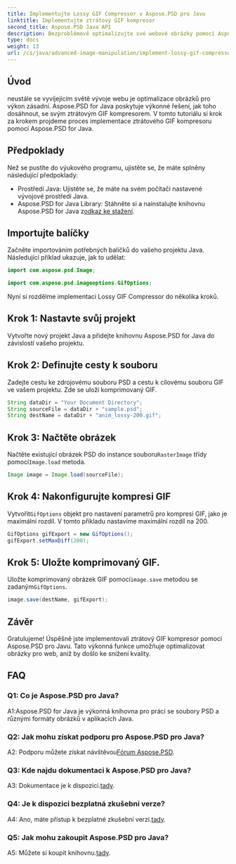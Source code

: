 ```yaml
---
title: Implementujte Lossy GIF Compressor v Aspose.PSD pro Javu
linktitle: Implementujte ztrátový GIF kompresor
second_title: Aspose.PSD Java API
description: Bezproblémově optimalizujte své webové obrázky pomocí Aspose.PSD pro Java's Lossy GIF Compressor. Pro efektivní implementaci postupujte podle našeho podrobného průvodce.
type: docs
weight: 13
url: /cs/java/advanced-image-manipulation/implement-lossy-gif-compressor/
---
```

## Úvod

neustále se vyvíjejícím světě vývoje webu je optimalizace obrázků pro výkon zásadní. Aspose.PSD for Java poskytuje výkonné řešení, jak toho dosáhnout, se svým ztrátovým GIF kompresorem. V tomto tutoriálu si krok za krokem projdeme proces implementace ztrátového GIF kompresoru pomocí Aspose.PSD for Java.

## Předpoklady

Než se pustíte do výukového programu, ujistěte se, že máte splněny následující předpoklady:

- Prostředí Java: Ujistěte se, že máte na svém počítači nastavené vývojové prostředí Java.
-  Aspose.PSD for Java Library: Stáhněte si a nainstalujte knihovnu Aspose.PSD for Java z[odkaz ke stažení](https://releases.aspose.com/psd/java/).

## Importujte balíčky

Začněte importováním potřebných balíčků do vašeho projektu Java. Následující příklad ukazuje, jak to udělat:

```java
import com.aspose.psd.Image;

import com.aspose.psd.imageoptions.GifOptions;
```

Nyní si rozdělme implementaci Lossy GIF Compressor do několika kroků.

## Krok 1: Nastavte svůj projekt

Vytvořte nový projekt Java a přidejte knihovnu Aspose.PSD for Java do závislostí vašeho projektu.

## Krok 2: Definujte cesty k souboru

Zadejte cestu ke zdrojovému souboru PSD a cestu k cílovému souboru GIF ve vašem projektu. Zde se uloží komprimovaný GIF.

```java
String dataDir = "Your Document Directory";
String sourceFile = dataDir + "sample.psd";
String destName = dataDir + "anim_lossy-200.gif";
```

## Krok 3: Načtěte obrázek

 Načtěte existující obrázek PSD do instance souboru`RasterImage` třídy pomocí`Image.load` metoda.

```java
Image image = Image.load(sourceFile);
```

## Krok 4: Nakonfigurujte kompresi GIF

 Vytvořit`GifOptions` objekt pro nastavení parametrů pro kompresi GIF, jako je maximální rozdíl. V tomto příkladu nastavíme maximální rozdíl na 200.

```java
GifOptions gifExport = new GifOptions();
gifExport.setMaxDiff(200);
```

## Krok 5: Uložte komprimovaný GIF.

 Uložte komprimovaný obrázek GIF pomocí`image.save` metodou se zadaným`GifOptions`.

```java
image.save(destName, gifExport);
```

## Závěr

Gratulujeme! Úspěšně jste implementovali ztrátový GIF kompresor pomocí Aspose.PSD pro Javu. Tato výkonná funkce umožňuje optimalizovat obrázky pro web, aniž by došlo ke snížení kvality.

## FAQ

### Q1: Co je Aspose.PSD pro Java?

A1:Aspose.PSD for Java je výkonná knihovna pro práci se soubory PSD a různými formáty obrázků v aplikacích Java.

### Q2: Jak mohu získat podporu pro Aspose.PSD pro Java?

 A2: Podporu můžete získat návštěvou[Fórum Aspose.PSD](https://forum.aspose.com/c/psd/34).

### Q3: Kde najdu dokumentaci k Aspose.PSD pro Java?

A3: Dokumentace je k dispozici.[tady](https://reference.aspose.com/psd/java/).

### Q4: Je k dispozici bezplatná zkušební verze?

 A4: Ano, máte přístup k bezplatné zkušební verzi.[tady](https://releases.aspose.com/).

### Q5: Jak mohu zakoupit Aspose.PSD pro Java?

 A5: Můžete si koupit knihovnu.[tady](https://purchase.aspose.com/buy).